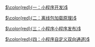 [$\color{red}{一：小程序开发}$](https://gitee.com/ylyk/technology-share/blob/master/mPaas/tinyApp-develop.md)

[$\color{red}{二：离线包加载原理}$](https://gitee.com/ylyk/technology-share/blob/master/mPaas/offline-package.md)

[$\color{red}{三：小程序小程序发布}$](https://gitee.com/ylyk/technology-share/blob/master/mPaas/tinyApp-release.md)

[$\color{red}{四：小程序自定义双向通道}$](https://gitee.com/ylyk/technology-share/blob/master/mPaas/two-way-channel.md)
